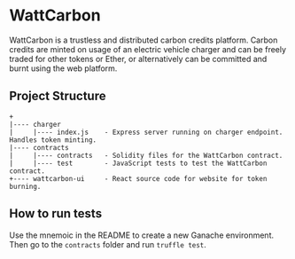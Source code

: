 # WattCarbon

WattCarbon is a trustless and distributed carbon credits platform. Carbon credits are minted on usage of an electric vehicle charger and can be freely traded for other tokens or Ether, or alternatively can be committed and burnt using the web platform.

## Project Structure

```
+
|---- charger
|     |---- index.js    - Express server running on charger endpoint. Handles token minting.
|---- contracts
|     |---- contracts   - Solidity files for the WattCarbon contract.
|     |---- test        - JavaScript tests to test the WattCarbon contract.
+---- wattcarbon-ui     - React source code for website for token burning.
```

## How to run tests

Use the mnemoic in the README to create a new Ganache environment. Then go to the `contracts` folder and run `truffle test`.
